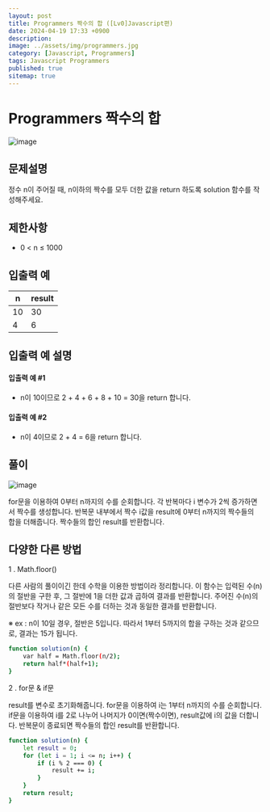 ```yaml
---
layout: post
title: Programmers 짝수의 합 ([Lv0]Javascript편)
date: 2024-04-19 17:33 +0900
description: 
image: ../assets/img/programmers.jpg
category: [Javascript, Programmers]
tags: Javascript Programmers
published: true
sitemap: true
---
```


# Programmers 짝수의 합

![image](https://github.com/gnlgk/gnlgk.github.io/assets/161431748/c5bb001c-5b1e-452c-8dd7-11700671f6d8)

## 문제설명

정수 n이 주어질 때, n이하의 짝수를 모두 더한 값을 return 하도록 solution 함수를 작성해주세요.

## 제한사항

* 0 < n ≤ 1000

## 입출력 예

|n|result|
|---|---|
|10|30|
|4|6|

## 입출력 예 설명

#### 입출력 예 #1

* n이 10이므로 2 + 4 + 6 + 8 + 10 = 30을 return 합니다.

####  입출력 예 #2

* n이 4이므로 2 + 4 = 6을 return 합니다.

## 풀이

![image](https://github.com/gnlgk/gnlgk.github.io/assets/161431748/e75b38f7-4d18-4e7a-b16c-af0da6bf3d93)

for문을 이용하여 0부터 n까지의 수를 순회합니다. 각 반복마다 i 변수가 2씩 증가하면서 짝수를 생성합니다. 반복문 내부에서 짝수 i값을 result에 0부터 n까지의 짝수들의 합을 더해줍니다. 짝수들의 합인 result를 반환합니다.

## 다양한 다른 방법

1 . Math.floor()

다른 사람의 풀이이긴 한데 수학을 이용한 방법이라 정리합니다. 
이 함수는 입력된 수(n)의 절반을 구한 후, 그 절반에 1을 더한 값과 곱하여 결과를 반환합니다. 주어진 수(n)의 절반보다 작거나 같은 모든 수를 더하는 것과 동일한 결과를 반환합니다.

※ ex : n이 10일 경우, 절반은 5입니다. 따라서 1부터 5까지의 합을 구하는 것과 같으므로, 결과는 15가 됩니다. 

````bash
function solution(n) {
    var half = Math.floor(n/2);
    return half*(half+1);
}
````

2 . for문 & if문

result를 변수로 초기화해줍니다. for문을 이용하여 i는 1부터 n까지의 수를 순회합니다. if문을 이용하여 i를 2로 나누어 나머지가 0이면(짝수이면), result값에 i의 값을 더합니다. 반복문이 종료되면 짝수들의 합인 result를 반환합니다.

````bash
function solution(n) {
    let result = 0;
    for (let i = 1; i <= n; i++) {
        if (i % 2 === 0) {
            result += i;            
        }
    }
    return result;
}
````

